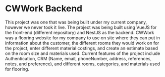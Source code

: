 # CWWork Backend

This project was one that was being built under my current company, however we never took it live. The project was being built using VueJS for the front-end (different repository) and NestJS as the backend. CWWork was a flooring website for my company to use on site where they can put in information about the customer, the different rooms they would work on for the project, enter different material costings, and create an estimate based on the room size and materials used. Current features of the project include Authentication, CRM (Name, email, phoneNumber, address, references, notes, and preference), and different rooms, categories, and materials used for flooring.
